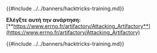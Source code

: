 {{#include ../../banners/hacktricks-training.md}}

**Ελέγξτε αυτή την ανάρτηση:** [**https://www.errno.fr/artifactory/Attacking_Artifactory**](https://www.errno.fr/artifactory/Attacking_Artifactory)

{{#include ../../banners/hacktricks-training.md}}
